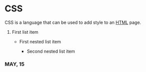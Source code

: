 # CSS

CSS is a language that can be used to add style to an [HTML](/wiki/HTML) page.

1. First list item

    - First nested list item

        - Second nested list item
        
### MAY, 15
